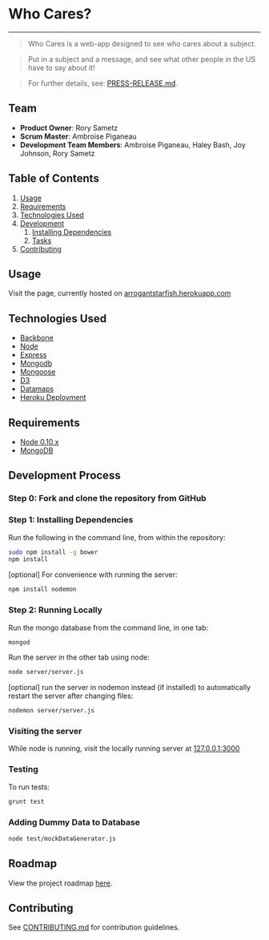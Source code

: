 # Who Cares?
---------------------------------

> Who Cares is a web-app designed to see who cares about a subject.

> Put in a subject and a message, and see what other people in the US have to say about it!

> For further details, see: [PRESS-RELEASE.md](PRESS-RELEASE.md).

## Team

  - __Product Owner__: Rory Sametz
  - __Scrum Master__: Ambroise Piganeau
  - __Development Team Members__: Ambroise Piganeau, Haley Bash, Joy Johnson, Rory Sametz

## Table of Contents

1. [Usage](#Usage)
1. [Requirements](#requirements)
1. [Technologies Used](#technologies-used)
1. [Development](#development)
    1. [Installing Dependencies](#installing-dependencies)
    1. [Tasks](#tasks)
1. [Contributing](#contributing)

## Usage

Visit the page, currently hosted on [arrogantstarfish.herokuapp.com](http://arrogantstarfish.herokuapp.com/)

## Technologies Used

- [Backbone](http://backbonejs.org)
- [Node](https://nodejs.org/)
- [Express](http://expressjs.com/)
- [Mongodb](https://www.mongodb.org)
- [Mongoose](http://mongoosejs.com) 
- [D3](http://d3js.org)
- [Datamaps](http://datamaps.github.io/)
- [Heroku Deployment](https://www.heroku.com/)

## Requirements

- [Node 0.10.x](https://nodejs.org/en/download/)
- [MongoDB](https://www.mongodb.org/downloads)

## Development Process

### Step 0: Fork and clone the repository from GitHub

### Step 1: Installing Dependencies

Run the following in the command line, from within the repository:

```sh
sudo npm install -g bower
npm install
```

[optional] For convenience with running the server:
```sh
npm install nodemon
```

### Step 2: Running Locally

Run the mongo database from the command line, in one tab:
```sh
mongod
```

Run the server in the other tab using node:

```sh
node server/server.js
```

[optional] run the server in nodemon instead (if installed) to automatically restart the server after changing files:

```sh
nodemon server/server.js
```

### Visiting the server

While node is running, visit the locally running server at [127.0.0.1:3000](127.0.0.1:3000)

### Testing

To run tests:
```sh
grunt test
```

### Adding Dummy Data to Database

```sh
node test/mockDataGenerator.js
```

## Roadmap

View the project roadmap [here](ROADMAP.md).

## Contributing

See [CONTRIBUTING.md](CONTRIBUTING.md) for contribution guidelines.
